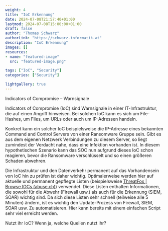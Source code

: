 ```yaml
---
weight: 4
title: "IoC Erkennung"
date: 2024-07-08T21:57:40+01:00
lastmod: 2024-07-08T15:00:00+01:00
draft: false
author: "Thomas Schwarz"
authorLink: "https://schwarz-informatik.at"
description: "IoC Erkennung"
images: []
resources:
- name: "featured-image"
  src: "featured-image.png"

tags: ["IoC", "Security"]
categories: ["Security"]

lightgallery: true
---
```

Indicators of Compromise – Warnsignale  

<!--more-->

Indicators of Compromise (IoC) sind Warnsignale in einer IT-Infrastruktur, die auf einen Angriff hinweisen. Bei solchen IoC kann es sich um File-Hashes, um Files, um URLs oder auch um IP-Adressen handeln.  

Konkret kann ein solcher IoC beispielsweise die IP-Adresse eines bekannten Command and Control Servers von einer Ransomware Gruppe sein. Gibt es aus dem eigenen Netzwerk Verbindungen zu diesem Server, so liegt zumindest der Verdacht nahe, dass eine Infektion vorhanden ist. In diesem hypothetischen Szenario kann das SOC nun aufgrund dieses IoC schon reagieren, bevor die Ransomware verschlüsselt und so einen größeren Schaden abwehren.  

Die Infrastruktur und den Datenverkehr permanent auf das Vorhandensein von IoC hin zu prüfen ist daher wichtig. Optimalerweise werden hier auf aktuelle und permanent gepflegte Listen (beispielsweise [ThreatFox | Browse IOCs (abuse.ch)](https://threatfox.abuse.ch/browse/)) verwendet. Diese Listen enthalten Informationen, die sowohl für die Abwehr (Firewall usw.) als auch für die Erkennung (SIEM, SOAR) wichtig sind. Da sich diese Listen sehr schnell (teilweise alle 5 Minuten) ändern, ist es wichtig den Update-Prozess von Firewall, SIEM, SOAR usw. Zu automatisieren. Hier kann bereits mit einem einfachen Script sehr viel erreicht werden. 

Nutzt ihr IoC? Wenn ja, welche Quellen nutzt ihr?  
